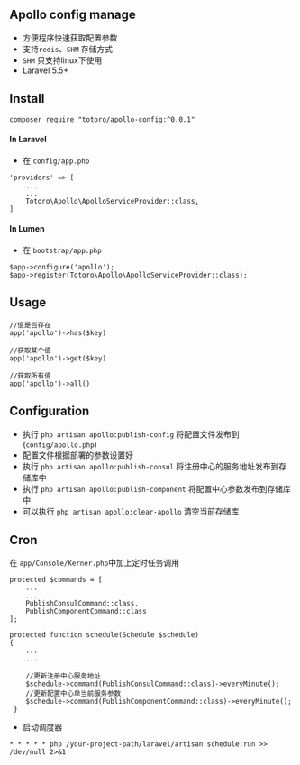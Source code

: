 ## Apollo config manage
- 方便程序快速获取配置参数
- 支持`redis`、`SHM` 存储方式
- `SHM` 只支持linux下使用
- Laravel 5.5+

## Install
```
composer require "totoro/apollo-config:^0.0.1"
```

#### In Laravel
- 在 `config/app.php` 
```
'providers' => [
    ...
    ...
    Totoro\Apollo\ApolloServiceProvider::class,
]
```

#### In Lumen
- 在 `bootstrap/app.php` 
```
$app->configure('apollo');
$app->register(Totoro\Apollo\ApolloServiceProvider::class);
```


## Usage

```
//值是否存在
app('apollo')->has($key)

//获取某个值
app('apollo')->get($key)

//获取所有值
app('apollo')->all()

```
 
 

## Configuration
- 执行 `php artisan apollo:publish-config` 将配置文件发布到 (`config/apollo.php`)
- 配置文件根据部署的参数设置好
- 执行 `php artisan apollo:publish-consul` 将注册中心的服务地址发布到存储库中
- 执行 `php artisan apollo:publish-component` 将配置中心参数发布到存储库中
- 可以执行 `php artisan apollo:clear-apollo` 清空当前存储库


## Cron

在 `app/Console/Kerner.php`中加上定时任务调用
```
protected $commands = [
    ...
    ...
    PublishConsulCommand::class,
    PublishComponentCommand::class
];
    
protected function schedule(Schedule $schedule)
{
    ...
    ...
    
    //更新注册中心服务地址
    $schedule->command(PublishConsulCommand::class)->everyMinute();
    //更新配置中心单当前服务参数
    $schedule->command(PublishComponentCommand::class)->everyMinute();
 }
```

- 启动调度器
```
* * * * * php /your-project-path/laravel/artisan schedule:run >> /dev/null 2>&1 
```